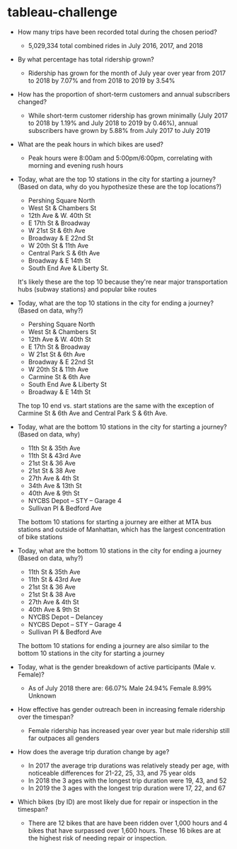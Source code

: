 # tableau-challenge

* How many trips have been recorded total during the chosen period?
   * 5,029,334 total combined rides in July 2016, 2017, and 2018

* By what percentage has total ridership grown?
  * Ridership has grown for the month of July year over year from 2017 to 2018 by 7.07% and from 2018 to 2019 by 3.54%

* How has the proportion of short-term customers and annual subscribers changed?
  * While short-term customer ridership has grown minimally (July 2017 to 2018 by 1.19% and July 2018 to 2019 by 0.46%), annual subscribers have grown by 5.88% from July 2017 to July 2019 

* What are the peak hours in which bikes are used?
  * Peak hours were 8:00am and 5:00pm/6:00pm, correlating with morning and evening rush hours

* Today, what are the top 10 stations in the city for starting a journey? (Based on data, why do you hypothesize these are the top locations?)

  * Pershing Square North
  * West St & Chambers St
  * 12th Ave & W. 40th St
  * E 17th St & Broadway
  * W 21st St & 6th Ave
  * Broadway & E 22nd St
  * W 20th St & 11th Ave
  * Central Park S & 6th Ave
  * Broadway & E 14th St
  * South End Ave & Liberty St.

  It's likely these are the top 10 because they're near major transportation hubs (subway stations) and popular bike routes

* Today, what are the top 10 stations in the city for ending a journey? (Based on data, why?)

  * Pershing Square North
  * West St & Chambers St
  * 12th Ave & W. 40th St
  * E 17th St & Broadway
  * W 21st St & 6th Ave
  * Broadway & E 22nd St
  * W 20th St & 11th Ave
  * Carmine St & 6th Ave
  * South End Ave & Liberty St
  * Broadway & E 14th St

  The top 10 end vs. start stations are the same with the exception of Carmine St & 6th Ave and Central Park S & 6th Ave. 

* Today, what are the bottom 10 stations in the city for starting a journey? (Based on data, why)

  * 11th St & 35th Ave
  * 11th St & 43rd Ave
  * 21st St & 36 Ave
  * 21st St & 38 Ave
  * 27th Ave & 4th St
  * 34th Ave & 13th St
  * 40th Ave & 9th St
  * NYCBS Depot – STY – Garage 4
  * Sullivan Pl & Bedford Ave

  The bottom 10 stations for starting a journey are either at MTA bus stations and outside of Manhattan, which has the largest concentration of bike stations

* Today, what are the bottom 10 stations in the city for ending a journey (Based on data, why?)

  * 11th St & 35th Ave
  * 11th St & 43rd Ave
  * 21st St & 36 Ave
  * 21st St & 38 Ave
  * 27th Ave & 4th St
  * 40th Ave & 9th St
  * NYCBS Depot – Delancey
  * NYCBS Depot – STY – Garage 4
  * Sullivan Pl & Bedford Ave

  The bottom 10 stations for ending a journey are also similar to the bottom 10 stations in the city for starting a journey

* Today, what is the gender breakdown of active participants (Male v. Female)?

  * As of July 2018 there are:
    66.07% Male
    24.94% Female
    8.99% Unknown

* How effective has gender outreach been in increasing female ridership over the timespan?
  * Female ridership has increased year over year but male ridership still far outpaces all genders

* How does the average trip duration change by age?
  * In 2017 the average trip durations was relatively steady per age, with noticeable differences for 21-22, 25, 33, and 75 year olds
  * In 2018 the 3 ages with the longest trip duration were 19, 43, and 52
  * In 2019 the 3 ages with the longest trip duration were 17, 22, and 67

* Which bikes (by ID) are most likely due for repair or inspection in the timespan?
  * There are 12 bikes that are have been ridden over 1,000 hours and 4 bikes that have surpassed over 1,600 hours. These 16 bikes are at the highest risk of needing repair or inspection.
